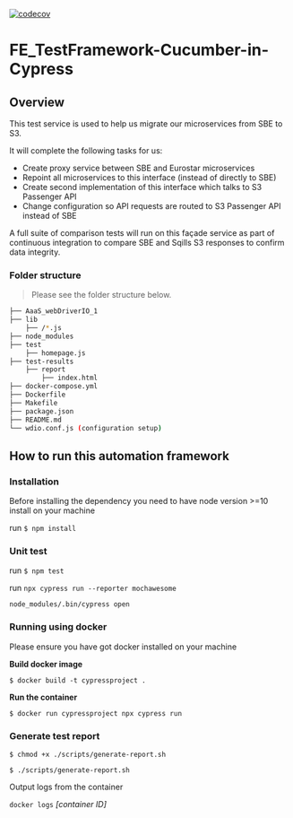 [![codecov](https://codecov.io/gh/EurostarDigital/red_box/branch/master/graph/badge.svg?token=91Qp8Vr2NC)](https://codecov.io/gh/EurostarDigital/red_box)

# FE_TestFramework-Cucumber-in-Cypress

## Overview

This test service is used to help us migrate our microservices from SBE to S3.

It will complete the following tasks for us:

* Create proxy service between SBE and Eurostar microservices
* Repoint all microservices to this interface (instead of directly to SBE)
* Create second implementation of this interface which talks to S3 Passenger API
* Change configuration so API requests are routed to S3 Passenger API instead of SBE

A full suite of comparison tests will run on this façade service as part of continuous integration to compare SBE and Sqills S3 responses to confirm data integrity.

### Folder structure
> Please see the folder structure below.

```bash
├── AaaS_webDriverIO_1
├── lib
	├── /*.js
├── node_modules
├── test
	├── homepage.js
├── test-results
	├── report
		├── index.html
├── docker-compose.yml
├── Dockerfile
├── Makefile
├── package.json
├── README.md
└── wdio.conf.js (configuration setup)
```

## How to run this automation framework

### Installation 

Before installing the dependency you need to have node version >=10 install on your machine

run `$ npm install`

### Unit test

run `$ npm test`

run `npx cypress run --reporter mochawesome`

`node_modules/.bin/cypress open`

### Running using docker

Please ensure you have got docker installed on your machine

**Build docker image**

`$ docker build -t cypressproject .`

**Run the container**

`$ docker run cypressproject npx cypress run`



### Generate test report

```
$ chmod +x ./scripts/generate-report.sh
```
```
$ ./scripts/generate-report.sh 
```

Output logs from the container

```docker logs``` *[container ID]*

